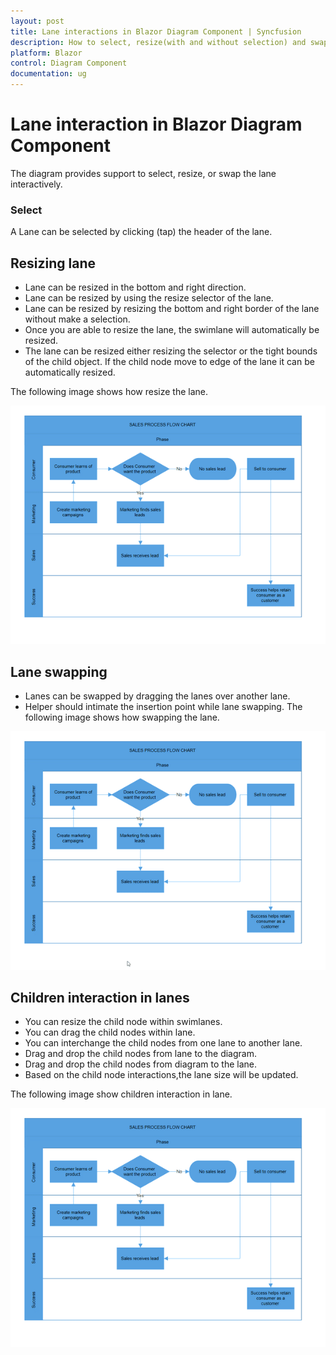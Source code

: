 ```yaml
---
layout: post
title: Lane interactions in Blazor Diagram Component | Syncfusion
description: How to select, resize(with and without selection) and swap the lane and how to add the child element into lane?
platform: Blazor
control: Diagram Component
documentation: ug
---
```


# Lane interaction in Blazor Diagram Component

The diagram provides support to select, resize, or swap the lane interactively. 

### Select

A Lane can be selected by clicking (tap) the header of the lane.

## Resizing lane

* Lane can be resized in the bottom and right direction.
* Lane can be resized by using the resize selector of the lane.
* Lane can be resized by resizing the bottom and right border of the lane without make a selection.
* Once you are able to resize the lane, the swimlane will automatically be resized.
* The lane can be resized either resizing the selector or the tight bounds of the child object. If the child node move to edge of the lane it can be automatically resized.

The following image shows how resize the lane.

![Lane Resizing](../Swimlane-images/Lane_Resize.gif)

## Lane swapping

* Lanes can be swapped by dragging the lanes over another lane.
* Helper should intimate the insertion point while lane swapping.
The following image shows how swapping the lane. 

![Lane Swapping](../Swimlane-images/Lane_Swapping.gif)

## Children interaction in lanes

* You can resize the child node within swimlanes.
* You can drag the child nodes within lane.
* You can interchange the child nodes from one lane to another lane.
* Drag and drop the child nodes from lane to the diagram.
* Drag and drop the child nodes from diagram to the lane.
* Based on the child node interactions,the lane size will be updated.

The following image show children interaction in lane.

![Lane Children Interaction](../Swimlane-images/Child_Interaction.gif)
